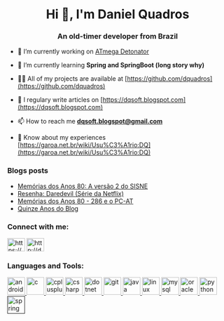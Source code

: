 <h1 align="center">Hi 👋, I'm Daniel Quadros</h1>
<h3 align="center">An old-timer developer from Brazil</h3>

- 🔭 I’m currently working on [ATmega Detonator](https://github.com/dquadros/ATmegaDetonator)

- 🌱 I’m currently learning **Spring and SpringBoot (long story why)**

- 👨‍💻 All of my projects are available at [https://github.com/dquadros](https://github.com/dquadros)

- 📝 I regulary write articles on [https://dqsoft.blogspot.com](https://dqsoft.blogspot.com)

- 📫 How to reach me **dqsoft.blogspot@gmail.com**

- 📄 Know about my experiences [https://garoa.net.br/wiki/Usu%C3%A1rio:DQ](https://garoa.net.br/wiki/Usu%C3%A1rio:DQ)

### Blogs posts
<!-- BLOG-POST-LIST:START -->
- [Memórias dos Anos 80: A versão 2 do SISNE](http://dqsoft.blogspot.com/2020/12/memorias-dos-anos-80-versao-2-do-sisne.html)
- [Resenha: Daredevil (Série da Netflix)](http://dqsoft.blogspot.com/2020/12/resenha-daredevil-serie-da-netflix.html)
- [Memórias dos Anos 80 - 286 e o PC-AT](http://dqsoft.blogspot.com/2020/12/memorias-dos-anos-80-286-e-o-pc-at.html)
- [Quinze Anos do Blog](http://dqsoft.blogspot.com/2020/12/quinze-anos-do-blog.html)
<!-- BLOG-POST-LIST:END -->

<p align="left">
<h3 align="left">Connect with me:</h3>
<a href="https://www.youtube.com/c/https://youtube.com/c/danielquadros" target="blank"><img align="center" src="https://cdn.jsdelivr.net/npm/simple-icons@3.0.1/icons/youtube.svg" alt="https://youtube.com/c/danielquadros" height="30" width="40" /></a>
<a href="/http://dqsoft.blogspot.com/feeds/posts/default" target="blank"><img align="center" src="https://cdn.jsdelivr.net/npm/simple-icons@3.0.1/icons/rss.svg" alt="http://dqsoft.blogspot.com/feeds/posts/default" height="30" width="40" /></a>
</p>

<h3 align="left">Languages and Tools:</h3>
<p align="left"> <a href="https://developer.android.com" target="_blank"> <img src="https://devicons.github.io/devicon/devicon.git/icons/android/android-original-wordmark.svg" alt="android" width="40" height="40"/> </a> <a href="https://www.cprogramming.com/" target="_blank"> <img src="https://devicons.github.io/devicon/devicon.git/icons/c/c-original.svg" alt="c" width="40" height="40"/> </a> <a href="https://www.w3schools.com/cpp/" target="_blank"> <img src="https://devicons.github.io/devicon/devicon.git/icons/cplusplus/cplusplus-original.svg" alt="cplusplus" width="40" height="40"/> </a> <a href="https://www.w3schools.com/cs/" target="_blank"> <img src="https://devicons.github.io/devicon/devicon.git/icons/csharp/csharp-original.svg" alt="csharp" width="40" height="40"/> </a> <a href="https://dotnet.microsoft.com/" target="_blank"> <img src="https://devicons.github.io/devicon/devicon.git/icons/dot-net/dot-net-original-wordmark.svg" alt="dotnet" width="40" height="40"/> </a> <a href="https://git-scm.com/" target="_blank"> <img src="https://www.vectorlogo.zone/logos/git-scm/git-scm-icon.svg" alt="git" width="40" height="40"/> </a> <a href="https://www.java.com" target="_blank"> <img src="https://devicons.github.io/devicon/devicon.git/icons/java/java-original-wordmark.svg" alt="java" width="40" height="40"/> </a> <a href="https://www.linux.org/" target="_blank"> <img src="https://devicons.github.io/devicon/devicon.git/icons/linux/linux-original.svg" alt="linux" width="40" height="40"/> </a> <a href="https://www.mysql.com/" target="_blank"> <img src="https://devicons.github.io/devicon/devicon.git/icons/mysql/mysql-original-wordmark.svg" alt="mysql" width="40" height="40"/> </a> <a href="https://www.oracle.com/" target="_blank"> <img src="https://devicons.github.io/devicon/devicon.git/icons/oracle/oracle-original.svg" alt="oracle" width="40" height="40"/> </a> <a href="https://www.python.org" target="_blank"> <img src="https://devicons.github.io/devicon/devicon.git/icons/python/python-original.svg" alt="python" width="40" height="40"/> </a> <a href="" target="_blank"> <img src="https://www.vectorlogo.zone/logos/springio/springio-icon.svg" alt="spring" width="40" height="40"/> </a> </p>

